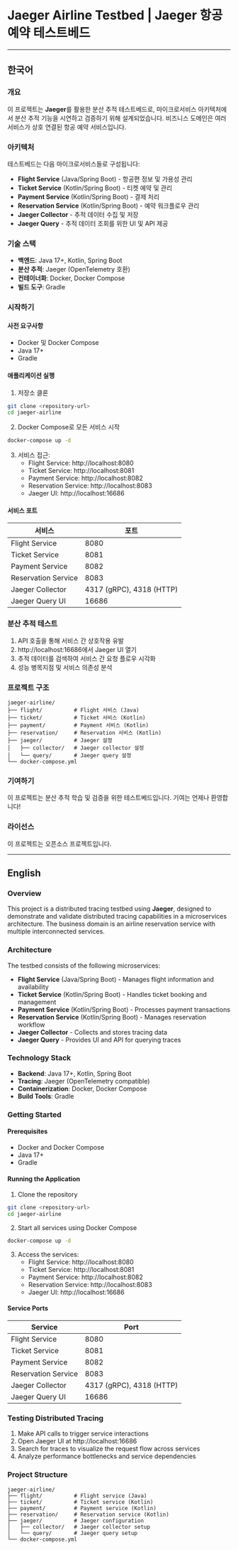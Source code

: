 # Jaeger Airline Testbed | Jaeger 항공 예약 테스트베드

---

## 한국어

### 개요
이 프로젝트는 **Jaeger**를 활용한 분산 추적 테스트베드로, 마이크로서비스 아키텍처에서 분산 추적 기능을 시연하고 검증하기 위해 설계되었습니다. 비즈니스 도메인은 여러 서비스가 상호 연결된 항공 예약 서비스입니다.

### 아키텍처
테스트베드는 다음 마이크로서비스들로 구성됩니다:
- **Flight Service** (Java/Spring Boot) - 항공편 정보 및 가용성 관리
- **Ticket Service** (Kotlin/Spring Boot) - 티켓 예약 및 관리
- **Payment Service** (Kotlin/Spring Boot) - 결제 처리
- **Reservation Service** (Kotlin/Spring Boot) - 예약 워크플로우 관리
- **Jaeger Collector** - 추적 데이터 수집 및 저장
- **Jaeger Query** - 추적 데이터 조회를 위한 UI 및 API 제공

### 기술 스택
- **백엔드**: Java 17+, Kotlin, Spring Boot
- **분산 추적**: Jaeger (OpenTelemetry 호환)
- **컨테이너화**: Docker, Docker Compose
- **빌드 도구**: Gradle

### 시작하기

#### 사전 요구사항
- Docker 및 Docker Compose
- Java 17+
- Gradle

#### 애플리케이션 실행
1. 저장소 클론
```bash
git clone <repository-url>
cd jaeger-airline
```

2. Docker Compose로 모든 서비스 시작
```bash
docker-compose up -d
```

3. 서비스 접근:
    - Flight Service: http://localhost:8080
    - Ticket Service: http://localhost:8081
    - Payment Service: http://localhost:8082
    - Reservation Service: http://localhost:8083
    - Jaeger UI: http://localhost:16686

#### 서비스 포트
| 서비스 | 포트 |
|--------|------|
| Flight Service | 8080 |
| Ticket Service | 8081 |
| Payment Service | 8082 |
| Reservation Service | 8083 |
| Jaeger Collector | 4317 (gRPC), 4318 (HTTP) |
| Jaeger Query UI | 16686 |

### 분산 추적 테스트
1. API 호출을 통해 서비스 간 상호작용 유발
2. http://localhost:16686에서 Jaeger UI 열기
3. 추적 데이터를 검색하여 서비스 간 요청 플로우 시각화
4. 성능 병목지점 및 서비스 의존성 분석

### 프로젝트 구조
```
jaeger-airline/
├── flight/          # Flight 서비스 (Java)
├── ticket/          # Ticket 서비스 (Kotlin)
├── payment/         # Payment 서비스 (Kotlin)
├── reservation/     # Reservation 서비스 (Kotlin)
├── jaeger/          # Jaeger 설정
│   ├── collector/   # Jaeger collector 설정
│   └── query/       # Jaeger query 설정
└── docker-compose.yml
```

### 기여하기
이 프로젝트는 분산 추적 학습 및 검증을 위한 테스트베드입니다. 기여는 언제나 환영합니다!

### 라이선스
이 프로젝트는 오픈소스 프로젝트입니다.

---

## English

### Overview
This project is a distributed tracing testbed using **Jaeger**, designed to demonstrate and validate distributed tracing capabilities in a microservices architecture. The business domain is an airline reservation service with multiple interconnected services.

### Architecture
The testbed consists of the following microservices:
- **Flight Service** (Java/Spring Boot) - Manages flight information and availability
- **Ticket Service** (Kotlin/Spring Boot) - Handles ticket booking and management
- **Payment Service** (Kotlin/Spring Boot) - Processes payment transactions
- **Reservation Service** (Kotlin/Spring Boot) - Manages reservation workflow
- **Jaeger Collector** - Collects and stores tracing data
- **Jaeger Query** - Provides UI and API for querying traces

### Technology Stack
- **Backend**: Java 17+, Kotlin, Spring Boot
- **Tracing**: Jaeger (OpenTelemetry compatible)
- **Containerization**: Docker, Docker Compose
- **Build Tools**: Gradle

### Getting Started

#### Prerequisites
- Docker and Docker Compose
- Java 17+
- Gradle

#### Running the Application
1. Clone the repository
```bash
git clone <repository-url>
cd jaeger-airline
```

2. Start all services using Docker Compose
```bash
docker-compose up -d
```

3. Access the services:
   - Flight Service: http://localhost:8080
   - Ticket Service: http://localhost:8081
   - Payment Service: http://localhost:8082
   - Reservation Service: http://localhost:8083
   - Jaeger UI: http://localhost:16686

#### Service Ports
| Service | Port |
|---------|------|
| Flight Service | 8080 |
| Ticket Service | 8081 |
| Payment Service | 8082 |
| Reservation Service | 8083 |
| Jaeger Collector | 4317 (gRPC), 4318 (HTTP) |
| Jaeger Query UI | 16686 |

### Testing Distributed Tracing
1. Make API calls to trigger service interactions
2. Open Jaeger UI at http://localhost:16686
3. Search for traces to visualize the request flow across services
4. Analyze performance bottlenecks and service dependencies

### Project Structure
```
jaeger-airline/
├── flight/          # Flight service (Java)
├── ticket/          # Ticket service (Kotlin)
├── payment/         # Payment service (Kotlin)
├── reservation/     # Reservation service (Kotlin)
├── jaeger/          # Jaeger configuration
│   ├── collector/   # Jaeger collector setup
│   └── query/       # Jaeger query setup
└── docker-compose.yml
```
